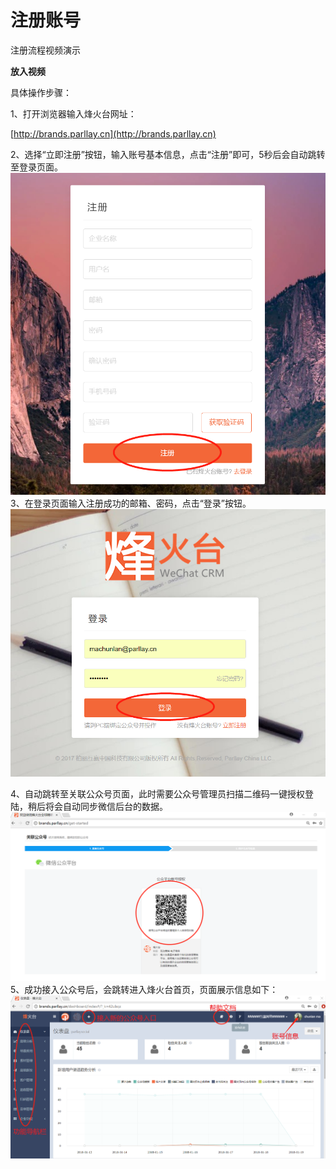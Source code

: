 # 注册账号

注册流程视频演示

**放入视频**

具体操作步骤：

1、打开浏览器输入烽火台网址：

[http://brands.parllay.cn](http://brands.parllay.cn)

2、选择“立即注册”按钮，输入账号基本信息，点击“注册”即可，5秒后会自动跳转至登录页面。![](/assets/1516333690%281%29.jpg)3、在登录页面输入注册成功的邮箱、密码，点击“登录”按钮。![](/assets/1516334975%281%29.png)

4、自动跳转至关联公众号页面，此时需要公众号管理员扫描二维码一键授权登陆，稍后将会自动同步微信后台的数据。![](/assets/1516335190%281%29.png)5、成功接入公众号后，会跳转进入烽火台首页，页面展示信息如下：![](/assets/1516335854%281%29.png)

